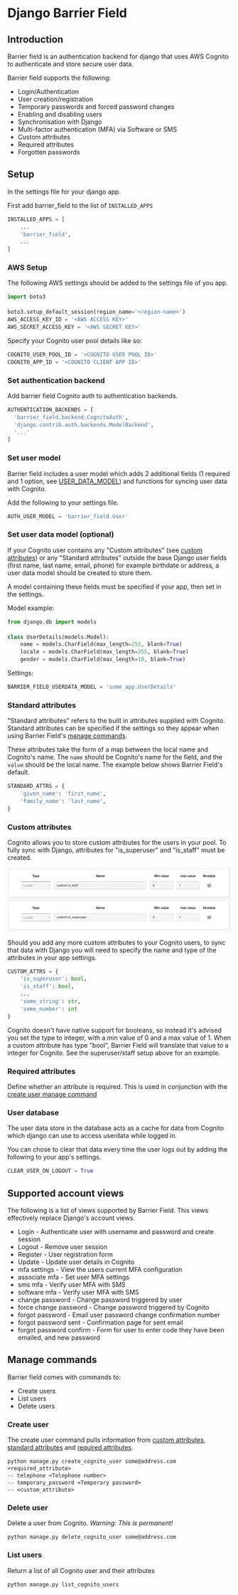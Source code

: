 # Django Barrier Field

## Introduction

Barrier field is an authentication backend for django that uses AWS Cognito to authenticate and store secure user data.

Barrier field supports the following:

* Login/Authentication
* User creation/registration
* Temporary passwords and forced password changes
* Enabling and disabling users
* Synchronisation with Django
* Multi-factor authentication (MFA) via Software or SMS
* Custom attributes
* Required attributes
* Forgotten passwords

## Setup

In the settings file for your django app.

First add barrier_field to the list of `INSTALLED_APPS`

```python
INSTALLED_APPS = [
    ...
    'barrier_field',
    ...
]
```

### AWS Setup

The following AWS settings should be added to the settings file of you app.

```python
import boto3

boto3.setup_default_session(region_name='<region-name>')
AWS_ACCESS_KEY_ID = '<AWS ACCESS KEY>'
AWS_SECRET_ACCESS_KEY = '<AWS SECRET KEY>'
```

Specify your Cognito user pool details like so:

```python
COGNITO_USER_POOL_ID = '<COGNITO USER POOL ID>'
COGNITO_APP_ID = '<COGNITO CLIENT APP ID>'
```

### Set authentication backend

Add barrier field Cognito auth to authentication backends.

```python
AUTHENTICATION_BACKENDS = [
  'barrier_field.backend.CognitoAuth',
  'django.contrib.auth.backends.ModelBackend',
  '...'
]
```

### Set user model

Barrier field includes a user model which adds 2 additional fields (1 required and 1 option, see [USER_DATA_MODEL](#link)) and functions for syncing user data with Cognito.

Add the following to your settings file.

```python
AUTH_USER_MODEL = 'barrier_field.User'
```

### Set user data model (optional)

If your Cognito user contains any "Custom attributes" (see [custom attributes](#Custom_attributes)) or any "Standard attributes" outside the base Django user fields (first name, last name, email, phone) for example birthdate or address, a user data model should be created to store them.

A model containing these fields must be specified if your app, then set in the settings.


Model example:
```python
from django.db import models

class UserDetails(models.Model):
    name = models.CharField(max_length=255, blank=True)
    locale = models.CharField(max_length=255, blank=True)
    gender = models.CharField(max_length=10, blank=True)

```

Settings:
```python
BARRIER_FIELD_USERDATA_MODEL = 'some_app.UserDetails'
```

### Standard attributes

"Standard attributes" refers to the built in attributes supplied with Cognito. Standard attributes can be specified if the settings so they appear when using Barrier Field's [manage commands](#create_user).

These attributes take the form of a map between the local name and Cognito's name. The `name` should be Cognito's name for the field, and the `value` should be the local name. The example below shows Barrier Field's default.

```python
STANDARD_ATTRS = {
    'given_name': 'first_name',
    'family_name': 'last_name',
}
```

### Custom attributes

Cognito allows you to store custom attributes for the users in your pool. To fully sync with Django, attributes for "is_superuser" and "is_staff" must be created.

![alt text](./barrier_field/docs/images/required_attributes.png)


Should you add any more custom attributes to your Cognito users, to sync that data with Django you will need to specify the name and type of the attributes in your app settings.

```python
CUSTOM_ATTRS = {
    'is_superuser': bool,
    'is_staff': bool,
    ...
    'some_string': str,
    'some_number': int
}
```

Cognito doesn't have native support for booleans, so instead it's advised you set the type to integer, with a min value of 0 and a max value of 1. When a custom attribute has type "bool", Barrier Field will translate that value to a integer for Cognito. See the superuser/staff setup above for an example.

### Required attributes

Define whether an attribute is required. This is used in conjunction with the [create user manage command](#create_user)

### User database

The user data store in the database acts as a cache for data from Cognito which django can use to access userdata while logged in.

You can chose to clear that data  every time the user logs out by adding the following to your app's settings.

```python
CLEAR_USER_ON_LOGOUT = True
```

## Supported account views

The following is a list of views supported by Barrier Field. This views effectively replace Django's account views.

* Login - Authenticate user with username and password and create session
* Logout - Remove user session
* Register - User registration form
* Update - Update user details in Cognito
* mfa settings - View the users current MFA configuration
* associate mfa - Set user MFA settings
* sms mfa - Verify user MFA with SMS
* software mfa - Verify user MFA with SMS
* change password - Change password triggered by user
* force change password - Change password triggered by Cognito
* forgot password - Email user password change confirmation number
* forgot password sent - Confirmation page for sent email
* forgot password confirm - Form for user to enter code they have been emailed, and new password


## Manage commands

Barrier field comes with commands to:

* Create users
* List users
* Delete users

### Create user

The create user command pulls information from [custom attributes](), [standard attributes]() and [required attributes](). 

```
python manage.py create_cognito_user some@address.com <required_attribute>
-- telephone <Telephone number>
-- temporary_password <Temporary password>
-- <custom_attribute>
```

### Delete user

Delete a user from Cognito. _Warning: This is permanent!_

```
python manage.py delete_cognito_user some@address.com
```

### List users

Return a list of all Cognito user and their attributes

```
python manage.py list_cognito_users
```